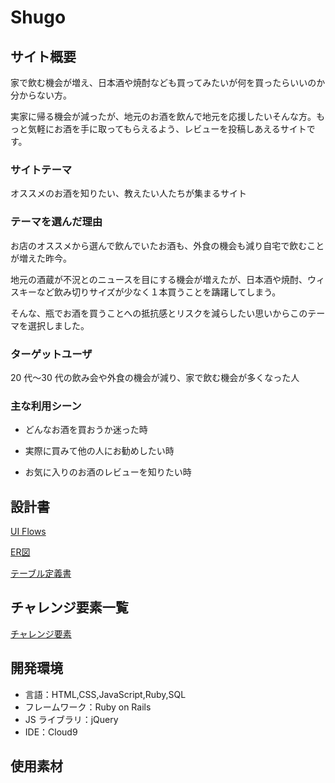 # Shugo

## サイト概要

家で飲む機会が増え、日本酒や焼酎なども買ってみたいが何を買ったらいいのか分からない方。

実家に帰る機会が減ったが、地元のお酒を飲んで地元を応援したいそんな方。もっと気軽にお酒を手に取ってもらえるよう、レビューを投稿しあえるサイトです。

### サイトテーマ

オススメのお酒を知りたい、教えたい人たちが集まるサイト

### テーマを選んだ理由

お店のオススメから選んで飲んでいたお酒も、外食の機会も減り自宅で飲むことが増えた昨今。

地元の酒蔵が不況とのニュースを目にする機会が増えたが、日本酒や焼酎、ウィスキーなど飲み切りサイズが少なく１本買うことを躊躇してしまう。

そんな、瓶でお酒を買うことへの抵抗感とリスクを減らしたい思いからこのテーマを選択しました。

### ターゲットユーザ

20 代〜30 代の飲み会や外食の機会が減り、家で飲む機会が多くなった人

### 主な利用シーン

- どんなお酒を買おうか迷った時

- 実際に買みて他の人にお勧めしたい時

- お気に入りのお酒のレビューを知りたい時

## 設計書

[UI Flows](https://drive.google.com/file/d/12_BaL_i-xuY0iKi5ZRhtUT6stGR0eidU/view?usp=sharing)

[ER図](https://drive.google.com/file/d/1FAkkloGoA1v5Moh5TYRZZp3YB6zcugTj/view?usp=sharing)

[テーブル定義書](https://docs.google.com/spreadsheets/d/1FP88GQ8kxWAcM1GIBZpI4Z5zRC_9Kg4v3V3tFnfFR24/edit?usp=sharing)

## チャレンジ要素一覧

[チャレンジ要素](https://docs.google.com/spreadsheets/d/1-6X4lzNnXbQ2OmWEbsf0GYVSw6S4E6gKBwD2sXaTe0k/edit?usp=sharing)

## 開発環境

- 言語：HTML,CSS,JavaScript,Ruby,SQL
- フレームワーク：Ruby on Rails
- JS ライブラリ：jQuery
- IDE：Cloud9

## 使用素材

